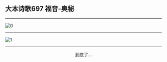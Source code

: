 
## 大本诗歌697 福音-奥秘
        
<div id="aplayer0"></div>

---

<img alt="0" data-original="/data/d0691/0">

---

<img alt="1" data-original="/data/d0691/1">

---

<p style="text-align: center">到底了...</p>

<script src="/js/dist-view.js"></script>

<script>
MAIN.id = 'd0691';
        
const ap0 = new APlayer({
    container: document.getElementById('aplayer0'),
    volume: 1,
    loop: 'none',
    preload: 'none',
    audio: [{
        name: '大本诗歌697.mp3',
        artist: '大本诗歌',
        url: 'https://res.wx.qq.com/voice/getvoice?mediaid=MzI0NTk3MDM5M18yMjQ3NDk2NDMx',
        cover: '/favicon'
    }]
});
</script>
